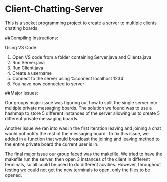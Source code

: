 # Client-Chatting-Server
This is a socket programming project to create a server to multiple clients chatting boards.

##Compiling Instructions:

Using VS Code:

1) Open VS code from a folder containing Server.java and Clienta.java
2) Run Server.java
3) Run Client.java
4) Create a username
5) Connect to the server using %connect localhost 1234
6) You have now connected to server

##Major Issues:

Our groups major issue was figuring out how to split the single server into multiple private messaging boards.
The solution we found was to use a hashmap to store 5 different instances of the server
allowing us to create 5 different private messaging boards.

Another issue we ran into was in the first iteration leaving and joining a chat would not notify the rest
of the messaging board. To fix this issue, we added in a function that would broadcast the joining and leaving method 
to the entire private board the current user is in.

The final major issue our group faced was the makefile. We tried to have the makefile run the server, then open 3 instances of 
the client in different terminals, so all could be used to do different acvities. However, throughout testing we could not
get the new terminals to open, only the files to be opened.
